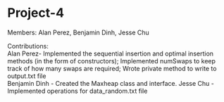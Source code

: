 # Project-4  
Members: Alan Perez, Benjamin Dinh, Jesse Chu  

Contributions:  
Alan Perez- Implemented the sequential insertion and optimal insertion methods (in the form of constructors); 
Implemented numSwaps to keep track of how many swaps are required; Wrote private method to write to output.txt file  
Benjamin Dinh -  Created the Maxheap class and interface.
Jesse Chu - Implemented operations for data_random.txt file
